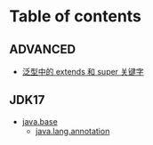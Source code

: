 # Table of contents

## ADVANCED

* [泛型中的 extends 和 super 关键字](advanced/extends_and_super_in_generics.md)

## JDK17

* [java.base](jdk17/java.base/module.md)
  * [java.lang.annotation](jdk17/java.base/java.lang.annotation.md)
